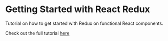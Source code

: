 # Getting Started with React Redux

Tutorial on how to get started with Redux on functional React components.

Check out the full tutorial [here](https://hershalb.com/getting-started-with-react-redux/)
